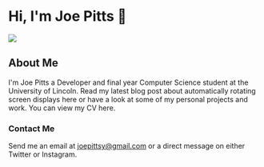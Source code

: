 # Hi, I'm Joe Pitts 👋

<img src="https://raw.githubusercontent.com/Pittsy24/Pittsy24/master/header.png" >

## About Me

I'm Joe Pitts a Developer and final year Computer Science student at the University of Lincoln. Read my latest blog post about automatically rotating screen displays here or have a look at some of my personal projects and work. You can view my CV here.
### Contact Me
Send me an email at joepittsy@gmail.com or a direct message on either Twitter or Instagram.
